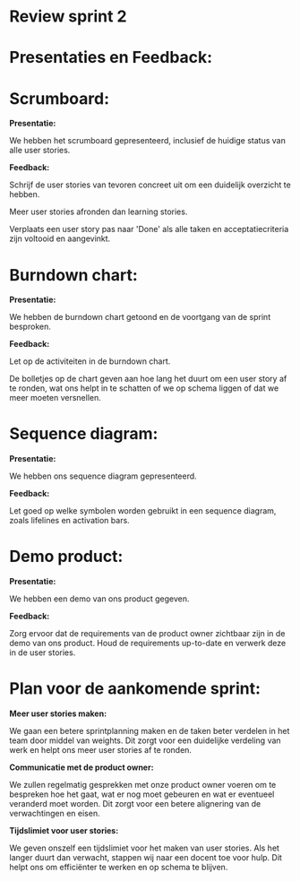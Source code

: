 # Review sprint 2

# Presentaties en Feedback:

# Scrumboard:

**Presentatie:**

We hebben het scrumboard gepresenteerd, inclusief de huidige status van alle user stories.

**Feedback:**

Schrijf de user stories van tevoren concreet uit om een duidelijk overzicht te hebben.

Meer user stories afronden dan learning stories.

Verplaats een user story pas naar 'Done' als alle taken en acceptatiecriteria zijn voltooid en aangevinkt.

# Burndown chart:

**Presentatie:**

We hebben de burndown chart getoond en de voortgang van de sprint besproken.

**Feedback:**

Let op de activiteiten in de burndown chart.

De bolletjes op de chart geven aan hoe lang het duurt om een user story af te ronden, wat ons helpt in te schatten of we op schema liggen of dat we meer moeten versnellen.

# Sequence diagram:

**Presentatie:**

We hebben ons sequence diagram gepresenteerd.

**Feedback:**

Let goed op welke symbolen worden gebruikt in een sequence diagram, zoals lifelines en activation bars.

# Demo product:

**Presentatie:**

We hebben een demo van ons product gegeven.

**Feedback:**

Zorg ervoor dat de requirements van de product owner zichtbaar zijn in de demo van ons product.
Houd de requirements up-to-date en verwerk deze in de user stories.



# Plan voor de aankomende sprint:

**Meer user stories maken:**

We gaan een betere sprintplanning maken en de taken beter verdelen in het team door middel van weights. Dit zorgt voor een duidelijke verdeling van werk en helpt ons meer user stories af te ronden.

**Communicatie met de product owner:**

We zullen regelmatig gesprekken met onze product owner voeren om te bespreken hoe het gaat, wat er nog moet gebeuren en wat er eventueel veranderd moet worden. Dit zorgt voor een betere alignering van de verwachtingen en eisen.

**Tijdslimiet voor user stories:**

We geven onszelf een tijdslimiet voor het maken van user stories. Als het langer duurt dan verwacht, stappen wij naar een docent toe voor hulp. Dit helpt ons om efficiënter te werken en op schema te blijven.


